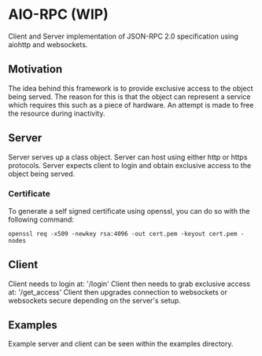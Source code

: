# AIO-RPC (WIP)
Client and Server implementation of JSON-RPC 2.0 specification using aiohttp and
websockets.

## Motivation
The idea behind this framework is to provide exclusive access to the object
being served. The reason for this is that the object can represent a service
which requires this such as a piece of hardware. An attempt is made to free the
resource during inactivity.

## Server
Server serves up a class object.
Server can host using either http or https protocols.
Server expects client to login and obtain exclusive access to the object being
served.

### Certificate
To generate a self signed certificate using openssl, you can do so with the
following command:

```DOS .bat
openssl req -x509 -newkey rsa:4096 -out cert.pem -keyout cert.pem -nodes
```




## Client 
Client needs to login at: '/login'
Client then needs to grab exclusive access at: '/get_access'
Client then upgrades connection to websockets or websockets secure depending on
the server's setup.


## Examples
Example server and client can be seen within the examples directory.
